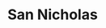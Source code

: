 ---
title: San Nicholas
lat: 33.291942
lon: -119.491984
price: 1800
desc: Visit this untouched island that is excellent for rock fishing, calico, halibut, white seabass and yellowtail in season(spring through summer), and an occasional tuna. 3 to 4 hour ride one-way
---